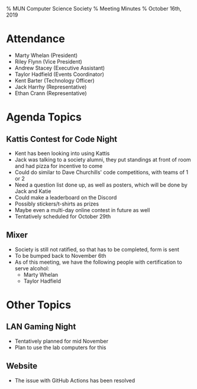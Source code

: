 % MUN Computer Science Society
% Meeting Minutes
% October 16th, 2019

# Attendance

* Marty Whelan (President)
* Riley Flynn (Vice President)
* Andrew Stacey (Executive Assistant)
* Taylor Hadfield (Events Coordinator)
* Kent Barter (Technology Officer)
* Jack Harrhy (Representative)
* Ethan Crann (Representative)

# Agenda Topics

## Kattis Contest for Code Night
- Kent has been looking into using Kattis
- Jack was talking to a society alumni, they put standings at front of room and had pizza for incentive to come
- Could do similar to Dave Churchills' code competitions, with teams of 1 or 2
- Need a question list done up, as well as posters, which will be done by Jack and Katie
- Could make a leaderboard on the Discord
- Possibly stickers/t-shirts as prizes
- Maybe even a multi-day online contest in future as well
- Tentatively scheduled for October 29th

## Mixer
- Society is still not ratified, so that has to be completed, form is sent
- To be bumped back to November 6th
- As of this meeting, we have the following people with certification to serve alcohol:
  - Marty Whelan
  - Taylor Hadfield


# Other Topics

## LAN Gaming Night
- Tentatively planned for mid November
- Plan to use the lab computers for this

## Website
- The issue with GitHub Actions has been resolved

